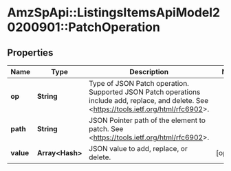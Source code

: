 # AmzSpApi::ListingsItemsApiModel20200901::PatchOperation

## Properties
Name | Type | Description | Notes
------------ | ------------- | ------------- | -------------
**op** | **String** | Type of JSON Patch operation. Supported JSON Patch operations include add, replace, and delete. See &lt;https://tools.ietf.org/html/rfc6902&gt;. | 
**path** | **String** | JSON Pointer path of the element to patch. See &lt;https://tools.ietf.org/html/rfc6902&gt;. | 
**value** | **Array&lt;Hash&gt;** | JSON value to add, replace, or delete. | [optional] 


